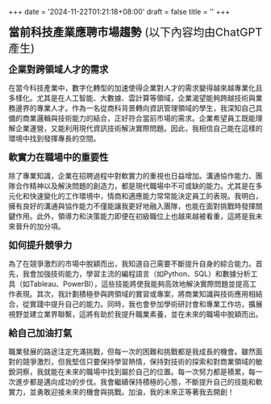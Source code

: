 +++
date = '2024-11-22T01:21:18+08:00'
draft = false
title = ''
+++

<span style="font-size: 22px;">**當前科技產業應聘市場趨勢** (以下內容均由ChatGPT產生) </span>

<span style="font-size: 18px;">**企業對跨領域人才的需求**</span>

在當今科技產業中，數字化轉型的加速使得企業對人才的需求變得越來越專業化且多樣化。尤其是在人工智能、大數據、雲計算等領域，企業渴望能夠跨越技術與業務邊界的專業人才。作為一名從商科背景轉向資訊管理領域的學生，我深知自己具備的商業邏輯與技術能力的結合，正好符合當前市場的需求。企業希望員工既能理解企業運營，又能利用現代資訊技術解決實際問題。因此，我相信自己能在這樣的環境中找到發揮專長的空間。

<span style="font-size: 18px;">**軟實力在職場中的重要性**</span>

除了專業知識，企業在招聘過程中對軟實力的重視也日益增加。溝通協作能力、團隊合作精神以及解決問題的創造力，都是現代職場中不可或缺的能力。尤其是在多元化和快速變化的工作環境中，情商和適應能力常常能決定員工的表現。我明白，擁有良好的溝通與協作能力不僅能讓我更好地融入團隊，也能在面對挑戰時發揮關鍵作用。此外，領導力和決策能力即便在初級職位上也越來越被看重，這將是我未來晉升的加分項。

<span style="font-size: 18px;">**如何提升競爭力**</span>

為了在競爭激烈的市場中脫穎而出，我知道自己需要不斷提升自身的綜合能力。首先，我會加強技術能力，學習主流的編程語言（如Python、SQL）和數據分析工具（如Tableau、PowerBI），這些技能將使我能夠高效地解決實際問題並提高工作表現。其次，我計劃積極參與跨領域的實習或專案，將商業知識與技術應用相結合，從實踐中提升自己的能力。同時，我也會參加學術研討會和專業工作坊，擴展視野並建立業界聯繫，這將有助於我提升職業素養，並在未來的職場中脫穎而出。

<span style="font-size: 18px;">**給自己加油打氣**</span>

職業發展的路途注定充滿挑戰，但每一次的困難和挑戰都是我成長的機會。雖然面對的競爭激烈，但我堅信只要保持學習熱情，保持對技術的探索和對商業領域的敏銳洞察，我就能在未來的職場中找到屬於自己的位置。每一次努力都是積累，每一次進步都是邁向成功的步伐。我會繼續保持積極的心態，不斷提升自己的技能和軟實力，並勇敢迎接未來的機會與挑戰。加油，我的未來正等著我去開創！